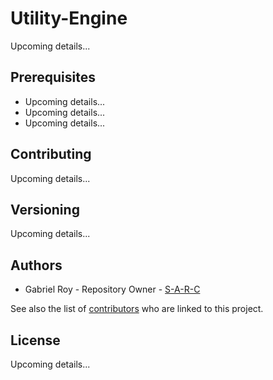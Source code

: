 # Utility-Engine

Upcoming details...

## Prerequisites

* Upcoming details...
* Upcoming details...
* Upcoming details...

## Contributing

Upcoming details...

## Versioning

Upcoming details...

## Authors

* Gabriel Roy - Repository Owner - [S-A-R-C](https://github.com/S-A-R-C)

See also the list of [contributors](https://github.com/S-A-R-C/utility-engine/graphs/contributors) who are linked to this project.

## License

Upcoming details...